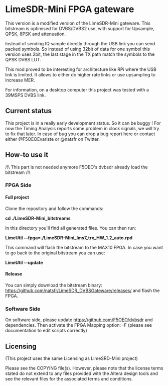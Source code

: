 # LimeSDR-Mini FPGA gateware

This version is a modified version of the LimeSDR-Mini gateware.
This bitstream is optimised for DVBS/DVBS2 use, with support for Upsample, QPSK, 8PSK and
attenuation.

Instead of sending IQ sample directly through the USB link you can send packed symbols.
So instead of using 32bit of data for one symbol this version uses 2bit, the last stage 
in the TX path match the symbols to the QPSK DVBS LUT.

This mod proved to be interesting for architecture like RPi where the USB link is limited.
It allows to either do higher rate links or use upsampling to increase MER.

For information, on a desktop computer this project was tested with a 39MSPS DVBS link.

## Current status

This project is in a really early development status. So it can be buggy !
For now the Timing Analysis reports some problem in clock signals, we will try to fix that 
later. In case of bug you can drop a bug report here or contact either @F5OEOEvariste or 
@natsfr on Twitter.

## How-to use it

/!\ This part is not needed anymore F5OEO's dvbsdr already load the bitstream /!\

### FPGA Side

#### Full project

Clone the repository and follow the commands:

**cd ./LimeSDR-Mini_bitstreams**

In this directory you'll find all generated files.
You can then run:

**LimeUtil --fpga=./LimeSDR-Mini_lms7_trx_HW_1.2_auto.rpd**

This command will flash the bitstream to the MAX10 FPGA.
In case you want to go back to the original bitstream you can use:

**LimeUtil --update**

#### Release

You can simply download the bitstream binary: https://github.com/natsfr/LimeSDR_DVBSGateware/releases/
and flash the FPGA.

### Software Side

On software side, please update https://github.com/F5OEO/dvbsdr and dependencies.
Then activate the FPGA Mapping option: -F (please see documentation to edit scripts correctly)
  
## Licensing

(This project uses the same Licensing as LimeSRD-Mini project)

Please see the COPYING file(s). However, please note that the license terms stated do not extend to any files provided with the Altera design tools and see the relevant files for the associated terms and conditions.
